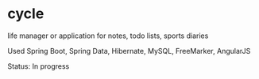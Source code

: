 # cycle
life manager or application for notes, todo lists, sports diaries

Used Spring Boot, Spring Data, Hibernate, MySQL, FreeMarker, AngularJS

Status: In progress
